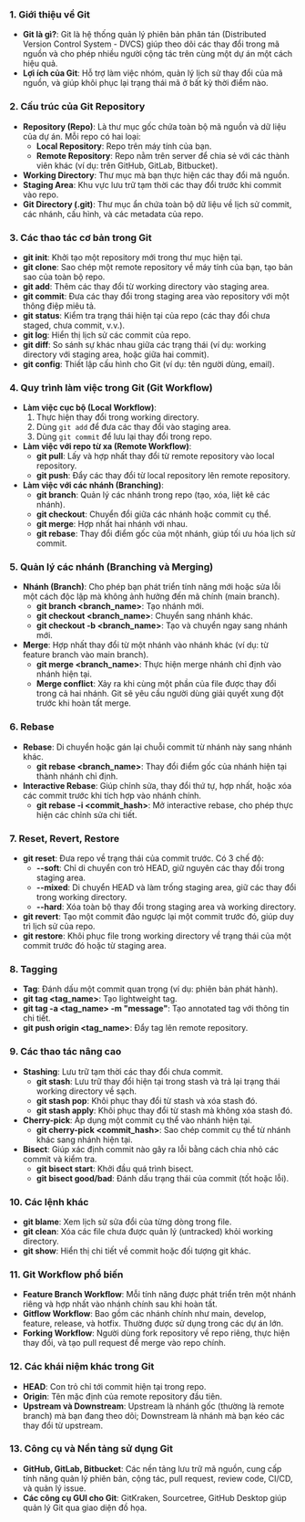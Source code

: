 
### 1. **Giới thiệu về Git**
   - **Git là gì?**: Git là hệ thống quản lý phiên bản phân tán (Distributed Version Control System - DVCS) giúp theo dõi các thay đổi trong mã nguồn và cho phép nhiều người cộng tác trên cùng một dự án một cách hiệu quả.
   - **Lợi ích của Git**: Hỗ trợ làm việc nhóm, quản lý lịch sử thay đổi của mã nguồn, và giúp khôi phục lại trạng thái mã ở bất kỳ thời điểm nào.

### 2. **Cấu trúc của Git Repository**
   - **Repository (Repo)**: Là thư mục gốc chứa toàn bộ mã nguồn và dữ liệu của dự án. Mỗi repo có hai loại:
     - **Local Repository**: Repo trên máy tính của bạn.
     - **Remote Repository**: Repo nằm trên server để chia sẻ với các thành viên khác (ví dụ: trên GitHub, GitLab, Bitbucket).
   - **Working Directory**: Thư mục mà bạn thực hiện các thay đổi mã nguồn.
   - **Staging Area**: Khu vực lưu trữ tạm thời các thay đổi trước khi commit vào repo.
   - **Git Directory (.git)**: Thư mục ẩn chứa toàn bộ dữ liệu về lịch sử commit, các nhánh, cấu hình, và các metadata của repo.

### 3. **Các thao tác cơ bản trong Git**

   - **git init**: Khởi tạo một repository mới trong thư mục hiện tại.
   - **git clone**: Sao chép một remote repository về máy tính của bạn, tạo bản sao của toàn bộ repo.
   - **git add**: Thêm các thay đổi từ working directory vào staging area.
   - **git commit**: Đưa các thay đổi trong staging area vào repository với một thông điệp miêu tả.
   - **git status**: Kiểm tra trạng thái hiện tại của repo (các thay đổi chưa staged, chưa commit, v.v.).
   - **git log**: Hiển thị lịch sử các commit của repo.
   - **git diff**: So sánh sự khác nhau giữa các trạng thái (ví dụ: working directory với staging area, hoặc giữa hai commit).
   - **git config**: Thiết lập cấu hình cho Git (ví dụ: tên người dùng, email).

### 4. **Quy trình làm việc trong Git (Git Workflow)**

   - **Làm việc cục bộ (Local Workflow)**:
     1. Thực hiện thay đổi trong working directory.
     2. Dùng `git add` để đưa các thay đổi vào staging area.
     3. Dùng `git commit` để lưu lại thay đổi trong repo.
   - **Làm việc với repo từ xa (Remote Workflow)**:
     - **git pull**: Lấy và hợp nhất thay đổi từ remote repository vào local repository.
     - **git push**: Đẩy các thay đổi từ local repository lên remote repository.
   - **Làm việc với các nhánh (Branching)**:
     - **git branch**: Quản lý các nhánh trong repo (tạo, xóa, liệt kê các nhánh).
     - **git checkout**: Chuyển đổi giữa các nhánh hoặc commit cụ thể.
     - **git merge**: Hợp nhất hai nhánh với nhau.
     - **git rebase**: Thay đổi điểm gốc của một nhánh, giúp tối ưu hóa lịch sử commit.

### 5. **Quản lý các nhánh (Branching và Merging)**
   - **Nhánh (Branch)**: Cho phép bạn phát triển tính năng mới hoặc sửa lỗi một cách độc lập mà không ảnh hưởng đến mã chính (main branch).
     - **git branch <branch_name>**: Tạo nhánh mới.
     - **git checkout <branch_name>**: Chuyển sang nhánh khác.
     - **git checkout -b <branch_name>**: Tạo và chuyển ngay sang nhánh mới.
   - **Merge**: Hợp nhất thay đổi từ một nhánh vào nhánh khác (ví dụ: từ feature branch vào main branch).
     - **git merge <branch_name>**: Thực hiện merge nhánh chỉ định vào nhánh hiện tại.
     - **Merge conflict**: Xảy ra khi cùng một phần của file được thay đổi trong cả hai nhánh. Git sẽ yêu cầu người dùng giải quyết xung đột trước khi hoàn tất merge.

### 6. **Rebase**
   - **Rebase**: Di chuyển hoặc gán lại chuỗi commit từ nhánh này sang nhánh khác.
     - **git rebase <branch_name>**: Thay đổi điểm gốc của nhánh hiện tại thành nhánh chỉ định.
   - **Interactive Rebase**: Giúp chỉnh sửa, thay đổi thứ tự, hợp nhất, hoặc xóa các commit trước khi tích hợp vào nhánh chính.
     - **git rebase -i <commit_hash>**: Mở interactive rebase, cho phép thực hiện các chỉnh sửa chi tiết.

### 7. **Reset, Revert, Restore**

   - **git reset**: Đưa repo về trạng thái của commit trước. Có 3 chế độ:
     - **--soft**: Chỉ di chuyển con trỏ HEAD, giữ nguyên các thay đổi trong staging area.
     - **--mixed**: Di chuyển HEAD và làm trống staging area, giữ các thay đổi trong working directory.
     - **--hard**: Xóa toàn bộ thay đổi trong staging area và working directory.
   - **git revert**: Tạo một commit đảo ngược lại một commit trước đó, giúp duy trì lịch sử của repo.
   - **git restore**: Khôi phục file trong working directory về trạng thái của một commit trước đó hoặc từ staging area.

### 8. **Tagging**
   - **Tag**: Đánh dấu một commit quan trọng (ví dụ: phiên bản phát hành).
   - **git tag <tag_name>**: Tạo lightweight tag.
   - **git tag -a <tag_name> -m "message"**: Tạo annotated tag với thông tin chi tiết.
   - **git push origin <tag_name>**: Đẩy tag lên remote repository.

### 9. **Các thao tác nâng cao**
   - **Stashing**: Lưu trữ tạm thời các thay đổi chưa commit.
     - **git stash**: Lưu trữ thay đổi hiện tại trong stash và trả lại trạng thái working directory về sạch.
     - **git stash pop**: Khôi phục thay đổi từ stash và xóa stash đó.
     - **git stash apply**: Khôi phục thay đổi từ stash mà không xóa stash đó.
   - **Cherry-pick**: Áp dụng một commit cụ thể vào nhánh hiện tại.
     - **git cherry-pick <commit_hash>**: Sao chép commit cụ thể từ nhánh khác sang nhánh hiện tại.
   - **Bisect**: Giúp xác định commit nào gây ra lỗi bằng cách chia nhỏ các commit và kiểm tra.
     - **git bisect start**: Khởi đầu quá trình bisect.
     - **git bisect good/bad**: Đánh dấu trạng thái của commit (tốt hoặc lỗi).

### 10. **Các lệnh khác**
   - **git blame**: Xem lịch sử sửa đổi của từng dòng trong file.
   - **git clean**: Xóa các file chưa được quản lý (untracked) khỏi working directory.
   - **git show**: Hiển thị chi tiết về commit hoặc đối tượng git khác.

### 11. **Git Workflow phổ biến**
   - **Feature Branch Workflow**: Mỗi tính năng được phát triển trên một nhánh riêng và hợp nhất vào nhánh chính sau khi hoàn tất.
   - **Gitflow Workflow**: Bao gồm các nhánh chính như main, develop, feature, release, và hotfix. Thường được sử dụng trong các dự án lớn.
   - **Forking Workflow**: Người dùng fork repository về repo riêng, thực hiện thay đổi, và tạo pull request để merge vào repo chính.

### 12. **Các khái niệm khác trong Git**
   - **HEAD**: Con trỏ chỉ tới commit hiện tại trong repo.
   - **Origin**: Tên mặc định của remote repository đầu tiên.
   - **Upstream và Downstream**: Upstream là nhánh gốc (thường là remote branch) mà bạn đang theo dõi; Downstream là nhánh mà bạn kéo các thay đổi từ upstream.

### 13. **Công cụ và Nền tảng sử dụng Git**
   - **GitHub, GitLab, Bitbucket**: Các nền tảng lưu trữ mã nguồn, cung cấp tính năng quản lý phiên bản, cộng tác, pull request, review code, CI/CD, và quản lý issue.
   - **Các công cụ GUI cho Git**: GitKraken, Sourcetree, GitHub Desktop giúp quản lý Git qua giao diện đồ họa.
